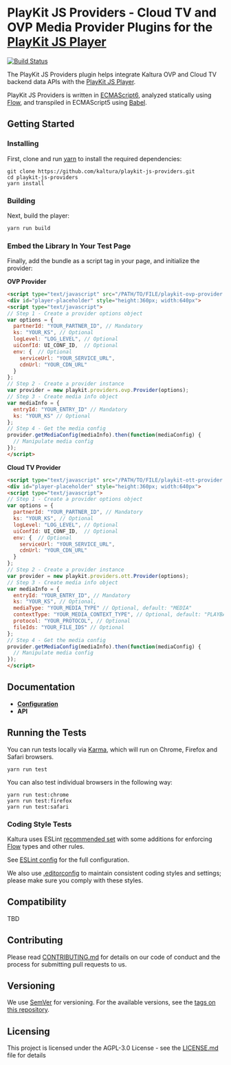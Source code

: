 # PlayKit JS Providers - Cloud TV and OVP Media Provider Plugins for the [PlayKit JS Player]

[![Build Status](https://travis-ci.com/kaltura/playkit-js-providers.svg?token=s2ZQw18ukx9Q6ePzDX3F&branch=master)](https://travis-ci.com/kaltura/playkit-js-providers)

The PlayKit JS Providers plugin helps integrate Kaltura OVP and Cloud TV backend data APIs with the [PlayKit JS Player].
 
PlayKit JS Providers is written in [ECMAScript6], analyzed statically using [Flow], and transpiled in ECMAScript5 using [Babel].

[Flow]: https://flow.org/
[ECMAScript6]: https://github.com/ericdouglas/ES6-Learning#articles--tutorials
[Babel]: https://babeljs.io
[Playkit JS Player]: https://github.com/kaltura/playkit-js

## Getting Started

### Installing

First, clone and run [yarn] to install the required dependencies:

[yarn]: https://yarnpkg.com/lang/en/

```
git clone https://github.com/kaltura/playkit-js-providers.git
cd playkit-js-providers
yarn install
```

### Building

Next, build the player:

```javascript
yarn run build
```

### Embed the Library In Your Test Page

Finally, add the bundle as a script tag in your page, and initialize the provider:

**OVP Provider**
```html
<script type="text/javascript" src="/PATH/TO/FILE/playkit-ovp-provider.js"></script>
<div id="player-placeholder" style="height:360px; width:640px">
<script type="text/javascript">
// Step 1 - Create a provider options object
var options = {
  partnerId: "YOUR_PARTNER_ID", // Mandatory
  ks: "YOUR_KS", // Optional
  logLevel: "LOG_LEVEL", // Optional
  uiConfId: UI_CONF_ID,  // Optional
  env: {  // Optional
    serviceUrl: "YOUR_SERVICE_URL",
    cdnUrl: "YOUR_CDN_URL"
  }
};
// Step 2 - Create a provider instance
var provider = new playkit.providers.ovp.Provider(options);
// Step 3 - Create media info object
var mediaInfo = {
  entryId: "YOUR_ENTRY_ID" // Mandatory
  ks: "YOUR_KS" // Optional
};
// Step 4 - Get the media config
provider.getMediaConfig(mediaInfo).then(function(mediaConfig) {
  // Manipulate media config
});
</script>
```

**Cloud TV Provider**

```html
<script type="text/javascript" src="/PATH/TO/FILE/playkit-ott-provider.js"></script>
<div id="player-placeholder" style="height:360px; width:640px">
<script type="text/javascript">
// Step 1 - Create a provider options object
var options = {
  partnerId: "YOUR_PARTNER_ID", // Mandatory
  ks: "YOUR_KS", // Optional
  logLevel: "LOG_LEVEL", // Optional
  uiConfId: UI_CONF_ID,  // Optional
  env: {  // Optional
    serviceUrl: "YOUR_SERVICE_URL",
    cdnUrl: "YOUR_CDN_URL"
  }
};
// Step 2 - Create a provider instance
var provider = new playkit.providers.ott.Provider(options);
// Step 3 - Create media info object
var mediaInfo = {
  entryId: "YOUR_ENTRY_ID", // Mandatory
  ks: "YOUR_KS", // Optional,
  mediaType: "YOUR_MEDIA_TYPE" // Optional, default: "MEDIA"
  contextType: "YOUR_MEDIA_CONTEXT_TYPE", // Optional, default: "PLAYBACK"
  protocol: "YOUR_PROTOCOL", // Optional
  fileIds: "YOUR_FILE_IDS" // Optional
};
// Step 4 - Get the media config
provider.getMediaConfig(mediaInfo).then(function(mediaConfig) {
  // Manipulate media config
});
</script>
```

## Documentation
    
- **[Configuration](docs/configuration.md)**
- **API**

## Running the Tests

You can run tests locally via [Karma], which will run on Chrome, Firefox and Safari browsers.

[Karma]: https://karma-runner.github.io/1.0/index.html
```
yarn run test
```

You can also test individual browsers in the following way:
```
yarn run test:chrome
yarn run test:firefox
yarn run test:safari
```

### Coding Style Tests

Kaltura uses ESLint [recommended set](http://eslint.org/docs/rules/) with some additions for enforcing [Flow] types and other rules.

See [ESLint config](.eslintrc.json) for the full configuration.

We also use [.editorconfig](.editorconfig) to maintain consistent coding styles and settings; please make sure you comply with these styles.


## Compatibility

TBD

## Contributing

Please read [CONTRIBUTING.md](https://gist.github.com/PurpleBooth/b24679402957c63ec426) for details on our code of conduct and the process for submitting pull requests to us.

## Versioning

We use [SemVer](http://semver.org/) for versioning. For the available versions, see the [tags on this repository](https://github.com/kaltura/playkit-js-providers/tags). 

## Licensing

This project is licensed under the AGPL-3.0 License - see the [LICENSE.md](LICENSE.md) file for details
